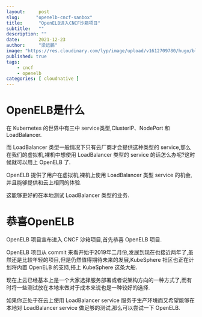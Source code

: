 ```yaml
---
layout:     post 
slug:      "openelb-cncf-sanbox"
title:      "OpenELB进入CNCF沙箱项目"
subtitle:   ""
description: ""
date:       2021-12-23
author:     "梁远鹏"
image: "https://res.cloudinary.com/lyp/image/upload/v1612709780/hugo/blog.github.io/pexels-matt-hardy-2568001.jpg"
published: true
tags:
    - cncf
    - openelb
categories: [ cloudnative ]
---    
```


# OpenELB是什么  

在 Kubernetes 的世界中有三中 service类型,ClusterIP、NodePort 和 LoadBalancer.  

而 LoadBalancer 类型一般情况下只有云厂商才会提供这种类型的 service,那么在我们的虚拟机,裸机中想使用 LoadBalancer 类型的 service 的话怎么办呢?这时候就可以用上 OpenELB 了.  

OpenELB 提供了用户在虚拟机,裸机上使用 LoadBalancer 类型 service 的机会,并且能够提供和云上相同的体验.  

这能够更好的在本地测试 LoadBalancer 类型的业务.

# 恭喜OpenELB  

OpenELB 项目宣布进入 CNCF 沙箱项目,首先恭喜 OpenELB 项目.  

OpenELB 项目从 commit 来看开始于2019年二月份,发展到现在也接近两年了,虽然还是比较年轻的项目,但是仍然值得期待未来的发展,KubeSphere 社区也正在计划将内置 OpenELB 的支持,搭上 KubeSphere 这条大船.

现在上云已经基本上是一个大家选择服务部署或者说架构方向的一种方式了,而有时将一些测试放在本地来做对于成本来说也是一种较好的选择.   

如果你正处于在云上使用 LoadBalancer service 服务于生产环境而又希望能够在本地对 LoadBalancer service 做足够的测试,那么可以尝试一下 OpenELB.

